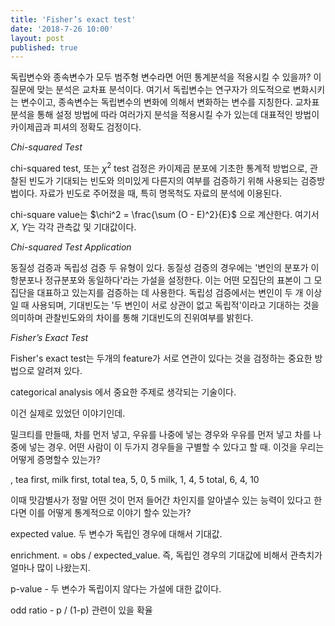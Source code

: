 ```yaml
---
title: 'Fisher’s exact test'
date: '2018-7-26 10:00'
layout: post
published: true
---
```


독립변수와 종속변수가 모두 범주형 변수라면 어떤 통계분석을 적용시킬 수 있을까? 이 질문에 맞는 분석은 교차표 분석이다. 여기서 독립변수는 연구자가 의도적으로 변화시키는 변수이고, 종속변수는 독립변수의 변화에 의해서 변화하는 변수를 지칭한다. 교차표 분석을 통해 설정 방법에 따라 여러가지 분석을 적용시킬 수가 있는데 대표적인 방법이 카이제곱과 피셔의 정확도 검정이다. 

*Chi-squared Test*

chi-squared test, 또는 $\chi^2$ test 검정은 카이제곱 분포에 기초한 통계적 방법으로, 관찰된 빈도가 기대되는 빈도와 의미있게 다른지의 여부를 검증하기 위해 사용되는 검증방법이다. 자료가 빈도로 주어졌을 때, 특히 명목척도 자료의 분석에 이용된다. 

chi-square value는 $\chi^2 = \frac{\sum (O - E)^2}{E}$ 으로 계산한다. 여기서 $X$, $Y$는 각각 관측값 및 기대값이다. 

*Chi-squared Test Application*

동질성 검증과 독립성 검증 두 유형이 있다. 동질성 검증의 경우에는 '변인의 분포가 이항분포나 정규분포와 동일하다'라는 가설을 설정한다. 이는 어떤 모집단의 표본이 그 모집단을 대표하고 있는지를 검증하는 데 사용한다. 독립성 검증에서는 변인이 두 개 이상일 때 사용되며, 기대빈도는 '두 변인이 서로 상관이 없고 독립적'이라고 기대하는 것을 의미하며 관찰빈도와의 차이를 통해 기대빈도의 진위여부를 밝힌다.

*Fisher’s Exact Test*

Fisher's exact test는 두개의 feature가 서로 연관이 있다는 것을 검정하는 중요한 방법으로 알려져 있다. 

categorical analysis 에서 중요한 주제로 생각되는 기술이다. 

이건 실제로 있었던 이야기인데. 

밀크티를 만들때, 차를 먼저 넣고, 우유를 나중에 넣는 경우와 우유를 먼저 넣고 차를 나중에 넣는 경우. 어떤 사람이 이 두가지 경우들을 구별할 수 있다고 할 때. 이것을 우리는 어떻게 증명할수 있는가? 

, tea first, milk first, total 
tea, 5, 0, 5
milk, 1, 4, 5
total, 6, 4, 10

이때 맛감별사가 정말 어떤 것이 먼저 들어간 차인지를 알아낼수 있는 능력이 있다고 한다면 이를 어떻게 통계적으로 이야기 할수 있는가? 

expected value. 두 변수가 독립인 경우에 대해서 기대값.

enrichment. = obs / expected_value. 즉, 독립인 경우의 기대값에 비해서 관측치가 얼마나 많이 나왔는지. 

p-value - 두 변수가 독립이지 않다는 가설에 대한 값이다. 

odd ratio - p / (1-p) 관련이 있을 확율
 



